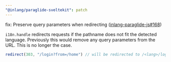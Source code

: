 ```yaml
---
"@inlang/paraglide-sveltekit": patch
---
```


fix: Preserve query parameters when redirecting ([inlang-paraglide-js#168](https://github.com/opral/inlang-paraglide-js/issues/168))

`i18n.handle` redirects requests if the pathname does not fit the detected language. Previously this would remove any query parameters from the URL. This is no longer the case.

```ts
redirect(303, "/login?from=/home") // will be redirected to /<lang>/login?from=/home
``` 